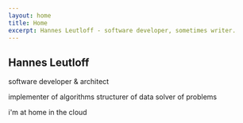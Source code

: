 ```yaml
---
layout: home
title: Home
excerpt: Hannes Leutloff - software developer, sometimes writer.
---
```


## Hannes Leutloff

software developer & architect

implementer of algorithms
structurer of data
solver of problems

i'm at home in the cloud
